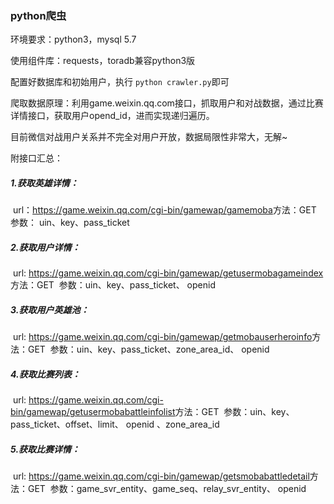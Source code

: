 ### python爬虫

环境要求：python3，mysql 5.7

使用组件库：requests，toradb兼容python3版

配置好数据库和初始用户，执行 `python crawler.py`即可



爬取数据原理：利用game.weixin.qq.com接口，抓取用户和对战数据，通过比赛详情接口，获取用户opend_id，进而实现递归遍历。

目前微信对战用户关系并不完全对用户开放，数据局限性非常大，无解~



附接口汇总：

##### 1.获取英雄详情：

​     url：https://game.weixin.qq.com/cgi-bin/gamewap/gamemoba
​    方法：GET
​    参数： uin、key、pass_ticket

##### 2.获取用户详情：

​    url: https://game.weixin.qq.com/cgi-bin/gamewap/getusermobagameindex
​    方法：GET
​    参数：uin、key、pass_ticket、 openid

##### 3.获取用户英雄池：

​    url: https://game.weixin.qq.com/cgi-bin/gamewap/getmobauserheroinfo
​    方法：GET
​    参数：uin、key、pass_ticket、zone_area_id、 openid

##### 4.获取比赛列表：

​    url: https://game.weixin.qq.com/cgi-bin/gamewap/getusermobabattleinfolist
​    方法：GET
​    参数：uin、key、pass_ticket、offset、limit、 openid 、zone_area_id

##### 5.获取比赛详情：

​    url: https://game.weixin.qq.com/cgi-bin/gamewap/getsmobabattledetail
​    方法：GET
​    参数：game_svr_entity、game_seq、relay_svr_entity、 openid